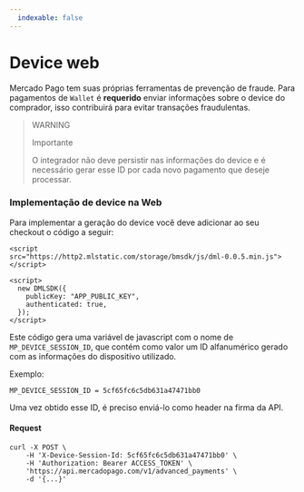 ```yaml
---
  indexable: false
---
```


# Device web

Mercado Pago tem suas próprias ferramentas de prevenção de fraude. Para pagamentos de `Wallet` é **requerido** enviar informações sobre o device do comprador, isso contribuirá para evitar transações fraudulentas.

> WARNING
>
> Importante
>
> O integrador não deve persistir nas informações do device e é necessário gerar esse ID por cada novo pagamento que deseje processar.

### Implementação de device na Web

Para implementar a geração do device você deve adicionar ao seu checkout o código a seguir:

```curl
<script
src="https://http2.mlstatic.com/storage/bmsdk/js/dml-0.0.5.min.js"></script>

<script>
  new DMLSDK({
    publicKey: "APP_PUBLIC_KEY",
    authenticated: true,
  });
</script>
```

Este código gera uma variável de javascript com o nome de `MP_DEVICE_SESSION_ID`, que contém como valor um ID alfanumérico gerado com as informações do dispositivo utilizado.

Exemplo:
```curl
MP_DEVICE_SESSION_ID = 5cf65fc6c5db631a47471bb0
```

Uma vez obtido esse ID, é preciso enviá-lo como header na firma da API.

#### Request
```curl
curl -X POST \
    -H 'X-Device-Session-Id: 5cf65fc6c5db631a47471bb0' \
    -H 'Authorization: Bearer ACCESS_TOKEN' \
    'https://api.mercadopago.com/v1/advanced_payments' \
    -d '{...}'
```